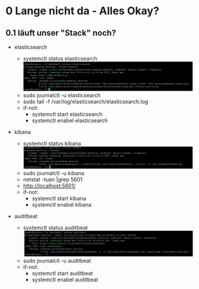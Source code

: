 # 0 Lange nicht da - Alles Okay?
## 0.1 läuft unser "Stack" noch?
  * elasticsearch  
    *  systemctl status elasticsearch
    ![image](images/systemctl_elasticsearch.PNG)
     *  sudo journalctl -u elasticsearch
     *  sudo tail -f /var/log/elasticsearch/elasticsearch.log
     *  if-not: 
         *  systemctl start elasticsearch
         *  systemctl enabel elasticsearch

  * kibana   
     *  systemctl status kibana
      ![image](images/systemctl_kibana.PNG)
     *  sudo journalctl -u kibana
     *  netstat -tuan |grep 5601
     *  [http://localhost:5601/](http://localhost:5601/)
     *  if-not: 
         *  systemctl start kibana
         *  systemctl enabel kibana

  * auditbeat
    *  systemctl status auditbeat
    ![image](images/systemctl_auditbeat.PNG)
    *  sudo journalctl -u auditbeat
    *  if-not: 
         *  systemctl start auditbeat
         *  systemctl enabel auditbeat

## 
